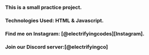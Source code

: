 ### This is a small practice project.

### Technologies Used: HTML & Javascript.

### Find me on Instagram: [@electrifyingcodes][Instagram].
### Join our Discord server:[@electrifyingco]

[Instgram]: https://www.instagram.com/electrifying_codes
[discord]: https://discord.com/in
